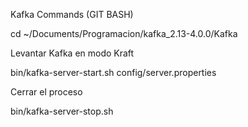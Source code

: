 Kafka Commands (GIT BASH)

cd ~/Documents/Programacion/kafka_2.13-4.0.0/Kafka


Levantar Kafka en modo Kraft

bin/kafka-server-start.sh config/server.properties

Cerrar el proceso

bin/kafka-server-stop.sh



